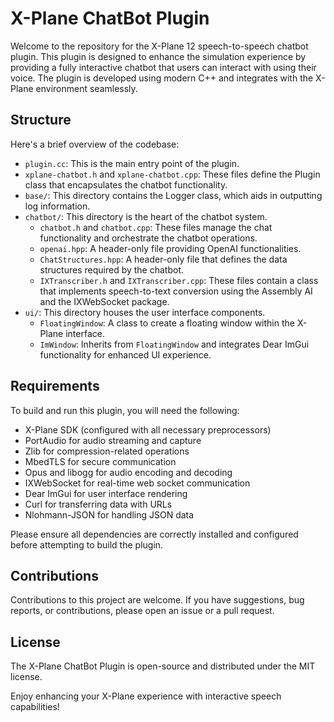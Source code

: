 # X-Plane ChatBot Plugin

Welcome to the repository for the X-Plane 12 speech-to-speech chatbot plugin. This plugin is designed to enhance the simulation experience by providing a fully interactive chatbot that users can interact with using their voice. The plugin is developed using modern C++ and integrates with the X-Plane environment seamlessly.

## Structure

Here's a brief overview of the codebase:

- `plugin.cc`: This is the main entry point of the plugin.
- `xplane-chatbot.h` and `xplane-chatbot.cpp`: These files define the Plugin class that encapsulates the chatbot functionality.
- `base/`: This directory contains the Logger class, which aids in outputting log information.
- `chatbot/`: This directory is the heart of the chatbot system.
    - `chatbot.h` and `chatbot.cpp`: These files manage the chat functionality and orchestrate the chatbot operations.
    - `openai.hpp`: A header-only file providing OpenAI functionalities.
    - `ChatStructures.hpp`: A header-only file that defines the data structures required by the chatbot.
    - `IXTranscriber.h` and `IXTranscriber.cpp`: These files contain a class that implements speech-to-text conversion using the Assembly AI and the IXWebSocket package.
- `ui/`: This directory houses the user interface components.
    - `FloatingWindow`: A class to create a floating window within the X-Plane interface.
    - `ImWindow`: Inherits from `FloatingWindow` and integrates Dear ImGui functionality for enhanced UI experience.

## Requirements

To build and run this plugin, you will need the following:

- X-Plane SDK (configured with all necessary preprocessors)
- PortAudio for audio streaming and capture
- Zlib for compression-related operations
- MbedTLS for secure communication
- Opus and libogg for audio encoding and decoding
- IXWebSocket for real-time web socket communication
- Dear ImGui for user interface rendering
- Curl for transferring data with URLs
- Nlohmann-JSON for handling JSON data

Please ensure all dependencies are correctly installed and configured before attempting to build the plugin.

## Contributions

Contributions to this project are welcome. If you have suggestions, bug reports, or contributions, please open an issue or a pull request.

## License

The X-Plane ChatBot Plugin is open-source and distributed under the MIT license.

Enjoy enhancing your X-Plane experience with interactive speech capabilities!